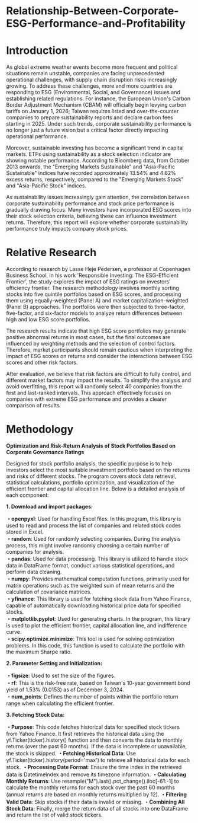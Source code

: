 # Relationship-Between-Corporate-ESG-Performance-and-Profitability
# Introduction<br>

As global extreme weather events become more frequent and political situations remain unstable, companies are facing unprecedented operational challenges, with supply chain disruption risks increasingly growing. To address these challenges, more and more countries are responding to ESG (Environmental, Social, and Governance) issues and establishing related regulations. For instance, the European Union's Carbon Border Adjustment Mechanism (CBAM) will officially begin levying carbon tariffs on January 1, 2026; Taiwan requires listed and over-the-counter companies to prepare sustainability reports and declare carbon fees starting in 2025. Under such trends, corporate sustainability performance is no longer just a future vision but a critical factor directly impacting operational performance.

Moreover, sustainable investing has become a significant trend in capital markets. ETFs using sustainability as a stock selection indicator are showing notable performance. According to Bloomberg data, from October 2013 onwards, the "Emerging Markets Sustainable" and "Asia-Pacific Sustainable" indices have recorded approximately 13.54% and 4.62% excess returns, respectively, compared to the "Emerging Markets Stock" and "Asia-Pacific Stock" indices.

As sustainability issues increasingly gain attention, the correlation between corporate sustainability performance and stock price performance is gradually drawing focus. Many investors have incorporated ESG scores into their stock selection criteria, believing these can influence investment returns. Therefore, this report will explore whether corporate sustainability performance truly impacts company stock prices.

# Relative Research

According to research by Lasse Heje Pedersen, a professor at Copenhagen Business School, in his work 'Responsible Investing: The ESG-Efficient Frontier', the study explores the impact of ESG ratings on investors' efficiency frontier. The research methodology involves monthly sorting stocks into five quintile portfolios based on ESG scores, and processing them using equally-weighted (Panel A) and market capitalization-weighted (Panel B) approaches. The portfolios were then subjected to three-factor, five-factor, and six-factor models to analyze return differences between high and low ESG score portfolios.

The research results indicate that high ESG score portfolios may generate positive abnormal returns in most cases, but the final outcomes are influenced by weighting methods and the selection of control factors. Therefore, market participants should remain cautious when interpreting the impact of ESG scores on returns and consider the interactions between ESG scores and other risk factors.

After evaluation, we believe that risk factors are difficult to fully control, and different market factors may impact the results. To simplify the analysis and avoid overfitting, this report will randomly select 40 companies from the first and last-ranked intervals. This approach effectively focuses on companies with extreme ESG performance and provides a clearer comparison of results.

# Methodology

__Optimization and Risk-Return Analysis of Stock Portfolios Based on Corporate Governance Ratings__<br>

Designed for stock portfolio analysis, the specific purpose is to help investors select the most suitable investment portfolio based on the returns and risks of different stocks. The program covers stock data retrieval, statistical calculations, portfolio optimization, and visualization of the efficient frontier and capital allocation line. Below is a detailed analysis of each component:

__1. Download and import packages:__

__・openpyxl__: Used for handling Excel files. In this program, this library is used to read and process the list of companies and related stock codes stored in Excel.<br>
__・random__: Used for randomly selecting companies. During the analysis process, this might involve randomly choosing a certain number of companies for analysis.<br>
__・pandas__: Used for data processing. This library is utilized to handle stock data in DataFrame format, conduct various statistical operations, and perform data cleaning.<br>
__・numpy__: Provides mathematical computation functions, primarily used for matrix operations such as the weighted sum of mean returns and the calculation of covariance matrices.<br>
__・yfinance__: This library is used for fetching stock data from Yahoo Finance, capable of automatically downloading historical price data for specified stocks.<br>
__・matplotlib.pyplot__: Used for generating charts. In the program, this library is used to plot the efficient frontier, capital allocation line, and indifference curve.<br>
__・scipy.optimize.minimize__: This tool is used for solving optimization problems. In this code, this function is used to calculate the portfolio with the maximum Sharpe ratio.<br>

__2. Parameter Setting and Initialization:__

__・figsize__: Used to set the size of the figures.<br>
__・rf__: This is the risk-free rate, based on Taiwan's 10-year government bond yield of 1.53% (0.0153) as of December 3, 2024.<br>
__・num_points__: Defines the number of points within the portfolio return range when calculating the efficient frontier.<br>


__3. Fetching Stock Data:__

__・Purpose__: This code fetches historical data for specified stock tickers from Yahoo Finance. It first retrieves the historical data using the yf.Ticker(ticker).history() function and then converts the data to monthly returns (over the past 60 months). If the data is incomplete or unavailable, the stock is skipped.
__・Fetching Historical Data__: Use yf.Ticker(ticker).history(period='max') to retrieve all historical data for each stock.
__・Processing Date Format__: Ensure the time index in the retrieved data is DatetimeIndex and remove its timezone information.
__・Calculating Monthly Returns__: Use resample("M").last().pct_change().iloc[-61:-1] to calculate the monthly returns for each stock over the past 60 months (annual returns are based on monthly returns multiplied by 12).
__・Filtering Valid Data__: Skip stocks if their data is invalid or missing.
__・Combining All Stock Data__: Finally, merge the return data of all stocks into one DataFrame and return the list of valid stock tickers.
